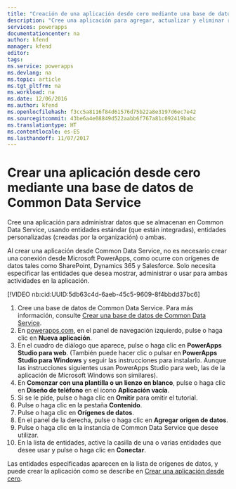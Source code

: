 ```yaml
---
title: "Creación de una aplicación desde cero mediante una base de datos de Common Data Service | Microsoft Docs"
description: "Cree una aplicación para agregar, actualizar y eliminar registros."
services: powerapps
documentationcenter: na
author: kfend
manager: kfend
editor: 
tags: 
ms.service: powerapps
ms.devlang: na
ms.topic: article
ms.tgt_pltfrm: na
ms.workload: na
ms.date: 12/06/2016
ms.author: kfend
ms.openlocfilehash: f3cc5a8116f84d61576d75b22a8e3197d6ec7e42
ms.sourcegitcommit: 43be6a4e08849d522aabb6f767a81c092419babc
ms.translationtype: HT
ms.contentlocale: es-ES
ms.lasthandoff: 11/07/2017
---
```

# <a name="create-an-app-from-scratch-using-a-common-data-service-database"></a>Crear una aplicación desde cero mediante una base de datos de Common Data Service
Cree una aplicación para administrar datos que se almacenan en Common Data Service, usando entidades estándar (que están integradas), entidades personalizadas (creadas por la organización) o ambas.

Al crear una aplicación desde Common Data Service, no es necesario crear una conexión desde Microsoft PowerApps, como ocurre con orígenes de datos tales como SharePoint, Dynamics 365 y Salesforce. Solo necesita especificar las entidades que desea mostrar, administrar o usar para ambas actividades en la aplicación.

[!VIDEO nb:cid:UUID:5db63c4d-6aeb-45c5-9609-8f4bbdd37bc6]


1. Cree una base de datos de Common Data Service. Para más información, consulte [Crear una base de datos de Common Data Service](create-database.md).
2. En [powerapps.com](https://web.powerapps.com), en el panel de navegación izquierdo, pulse o haga clic en **Nueva aplicación**.
3. En el cuadro de diálogo que aparece, pulse o haga clic en **PowerApps Studio para web**. (También puede hacer clic o pulsar en **PowerApps Studio para Windows** y seguir las instrucciones para instalarlo. Aunque las instrucciones siguientes usan PowerApps Studio para web, las de la aplicación de Microsoft Windows son similares).
4. En **Comenzar con una plantilla o un lienzo en blanco**, pulse o haga clic en **Diseño de teléfono** en el icono **Aplicación vacía**.
5. Si se le pide, pulse o haga clic en **Omitir** para omitir el tutorial.
6. Pulse o haga clic en la pestaña **Contenido**.
7. Pulse o haga clic en **Orígenes de datos**.
8. En el panel de la derecha, pulse o haga clic en **Agregar origen de datos**.
9. Pulse o haga clic en la instancia de Common Data Service que desee utilizar.
10. En la lista de entidades, active la casilla de una o varias entidades que desee usar y pulse o haga clic en **Conectar**.

Las entidades especificadas aparecen en la lista de orígenes de datos, y puede crear la aplicación como se describe en [Crear una aplicación desde cero](get-started-create-from-blank.md).

